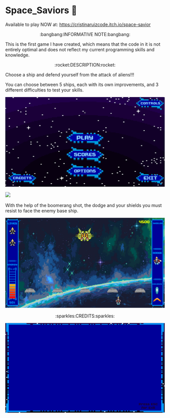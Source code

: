 # Space_Saviors :space_invader:

Available to play NOW at: https://cristinaruizcode.itch.io/space-savior

<p align="center">
:bangbang:INFORMATIVE NOTE:bangbang:
</p>

This is the first game I have created, which means that the code in it is not entirely optimal and does not reflect my current programming skills and knowledge.
 
<p align="center">
:rocket:DESCRIPTION:rocket:
</p>

Choose a ship and defend yourself from the attack of aliens!!!

You can choose between 5 ships, each with its own improvements, and 3 different difficulties to test your skills.

![](gifs/ships.gif)

![](gifs/gameplay.gif)

With the help of the boomerang shot, the dodge and your shields you must resist to face the enemy base ship.

![](gifs/gameplayfinal.gif)

<p align="center">
:sparkles:CREDITS:sparkles:
</p>

![](gifs/credits.gif)
 
